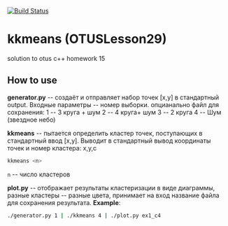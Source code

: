 [![Build Status](https://travis-ci.org/SergeiNA/kkmeans.svg?branch=master)](https://travis-ci.org/SergeiNA/kkmeans)

# kkmeans (OTUSLesson29)
solution to otus c++ homework 15

## How to use

**generator.py** -- создаёт и отправляет набор точек [x,y] в стандартный output. Входные параметры -- номер выборки. опцианально файл для сохранения:
1 --  3 круга + шум
2 --  4 круга+ шум
3 --  2 круга
4 --  Шум (звездное небо)

**kkmeans** -- пытается определить кластер точек, поступающих в стандартный ввод [x,y]. Выводит в стандартный вывод координаты точек и номер кластера: x,y,c

```sh
kkmeans <n> 
```
`n` -- число кластеров

**plot.py** -- отображает результаты кластеризации в виде диаграммы, разные кластеры -- разные цвета, принимает на вход название файла для сохранения результата.
**Example**: 

```sh
./generator.py 1 | ./kkmeans 4 | ./plot.py ex1_c4
```

